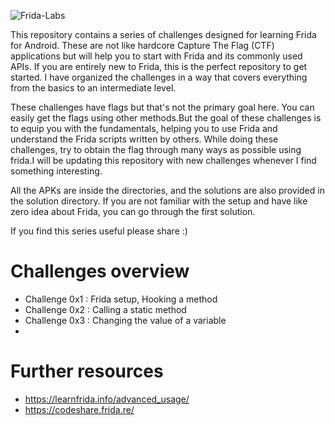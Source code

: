 
![Frida-Labs](https://github.com/DERE-ad2001/Frida-labs/assets/67110398/e5794a19-1ee7-4820-81c7-fd362f78c842)

This repository contains a series of challenges designed for learning Frida for Android. These are not like hardcore Capture The Flag (CTF) applications but will help you to start with Frida and its commonly used APIs. If you are entirely new to Frida, this is the perfect repository to get started. I have organized the challenges in a way that covers everything from the basics to an intermediate level.

These challenges have flags but that's not the primary goal here. You can easily get the flags using other methods.But the goal of these challenges is to equip you with the fundamentals, helping you to use Frida and understand the Frida scripts written by others. While doing these challenges, try to obtain the flag through many ways as possible using frida.I will be updating this repository with new challenges whenever I find something interesting.

All the APKs are inside the directories, and the solutions are also provided in the solution directory. If you are not familiar with the setup and have like zero idea about Frida, you can go through the first solution. 

If you find this series useful please share :)

# Challenges overview
- Challenge 0x1 : Frida setup, Hooking a method
- Challenge 0x2 : Calling a static method
- Challenge 0x3 : Changing the value of a variable
- 

# Further resources

- https://learnfrida.info/advanced_usage/
- https://codeshare.frida.re/
